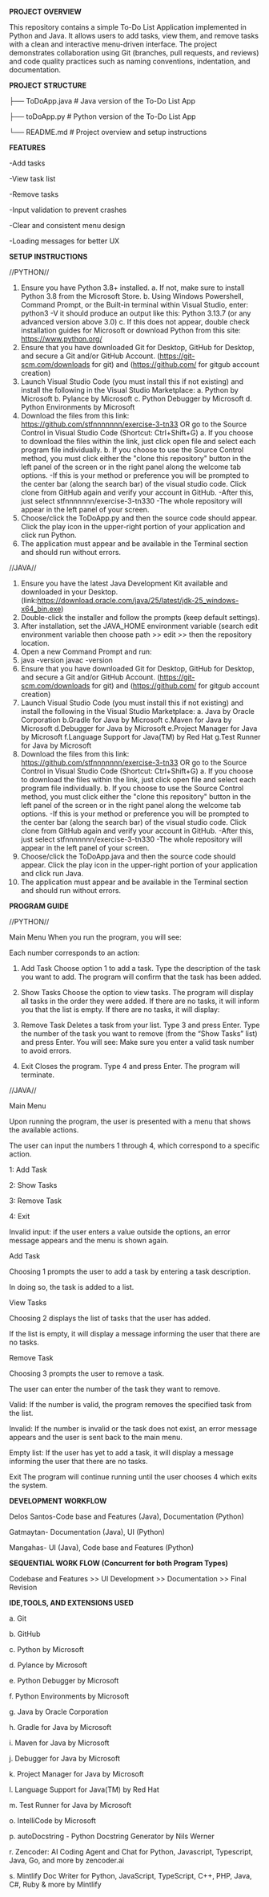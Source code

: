 **PROJECT OVERVIEW**

This repository contains a simple To-Do List Application implemented in Python and Java. It allows users to add tasks, view them, and remove tasks with a clean and interactive menu-driven interface. 
The project demonstrates collaboration using Git (branches, pull requests, and reviews) and code quality practices such as naming conventions, indentation, and documentation.


**PROJECT STRUCTURE**

├── ToDoApp.java        # Java version of the To-Do List App

├── toDoApp.py          # Python version of the To-Do List App

└── README.md           # Project overview and setup instructions

**FEATURES**

-Add tasks

-View task list

-Remove tasks

-Input validation to prevent crashes

-Clear and consistent menu design

-Loading messages for better UX


**SETUP INSTRUCTIONS**


//PYTHON//
1. Ensure you have Python 3.8+ installed.
   a. If not, make sure to install Python 3.8 from the Microsoft Store.
   b. Using Windows Powershell, Command Prompt, or the Built-in terminal within Visual Studio, enter:
   python3 -V
   it should produce an output like this:
   Python 3.13.7 (or any advanced version above 3.0)
   c. If this does not appear, double check installation guides for Microsoft or download Python from this site: https://www.python.org/
2. Ensure that you have downloaded Git for Desktop, GitHub for Desktop, and secure a Git and/or GitHub Account. (https://git-scm.com/downloads for git) and (https://github.com/ for gitgub account creation)
3. Launch Visual Studio Code (you must install this if not existing) and install the following in the Visual Studio Marketplace:
   a. Python by Microsoft
   b. Pylance by Microsoft
   c. Python Debugger by Microsoft
   d. Python Environments by Microsoft
4. Download the files from this link: https://github.com/stfnnnnnnn/exercise-3-tn33 OR go to the Source Control in Visual Studio Code (Shortcut: Ctrl+Shift+G)
   a. If you choose to download the files within the link, just click open file and select each program file individually.
   b. If you choose to use the Source Control method, you must click either the "clone this repository" button in the left panel of the screen or in the right panel along the welcome tab options.
      -If this is your method or preference you will be prompted to the center bar (along the search bar) of the visual studio code. Click clone from GitHub again and verify your account in GitHub.
      -After this, just select stfnnnnnnn/exercise-3-tn330
      -The whole repository will appear in the left panel of your screen.
5. Choose/click the ToDoApp.py and then the source code should appear. Click the play icon in the upper-right portion of your application and click run Python.
7. The application must appear and be available in the Terminal section and should run without errors.



//JAVA//
1. Ensure you have the latest Java Development Kit available and downloaded in your Desktop. (link:https://download.oracle.com/java/25/latest/jdk-25_windows-x64_bin.exe)
2. Double-click the installer and follow the prompts (keep default settings).
3. After installation, set the JAVA_HOME environment variable (search edit environment variable then choose path >> edit >> then the repository location.
4. Open a new Command Prompt and run:
5. java -version
javac -version
6. Ensure that you have downloaded Git for Desktop, GitHub for Desktop, and secure a Git and/or GitHub Account. (https://git-scm.com/downloads for git) and (https://github.com/ for gitgub account creation)
7. Launch Visual Studio Code (you must install this if not existing) and install the following in the Visual Studio Marketplace:
   a. Java by Oracle Corporation
   b.Gradle for Java by Microsoft
   c.Maven for Java by Microsoft
   d.Debugger for Java by Microsoft
   e.Project Manager for Java by Microsoft
   f.Language Support for Java(TM) by Red Hat
   g.Test Runner for Java by Microsoft
8. Download the files from this link: https://github.com/stfnnnnnnn/exercise-3-tn33 OR go to the Source Control in Visual Studio Code (Shortcut: Ctrl+Shift+G)
   a. If you choose to download the files within the link, just click open file and select each program file individually.
   b. If you choose to use the Source Control method, you must click either the "clone this repository" button in the left panel of the screen or in the right panel along the welcome tab options.
      -If this is your method or preference you will be prompted to the center bar (along the search bar) of the visual studio code. Click clone from GitHub again and verify your account in GitHub.
      -After this, just select stfnnnnnnn/exercise-3-tn330
      -The whole repository will appear in the left panel of your screen.
9. Choose/click the ToDoApp.java and then the source code should appear. Click the play icon in the upper-right portion of your application and click run Java.
10. The application must appear and be available in the Terminal section and should run without errors.


**PROGRAM GUIDE**

//PYTHON//

Main Menu
When you run the program, you will see:

Each number corresponds to an action:
1. Add Task
  Choose option 1 to add a task.
  Type the description of the task you want to add.
  The program will confirm that the task has been added.
2. Show Tasks
  Choose the option to view tasks.
  The program will display all tasks in the order they were added.
  If there are no tasks, it will inform you that the list is empty.
  If there are no tasks, it will display:

3. Remove Task
  Deletes a task from your list.
    Type 3 and press Enter.
    Type the number of the task you want to remove (from the “Show Tasks” list) and press Enter.
    You will see:
    Make sure you enter a valid task number to avoid errors.
4. Exit
  Closes the program.
    Type 4 and press Enter.
    The program will terminate.

//JAVA//

Main Menu

Upon running the program, the user is presented with a menu that shows the available actions.

The user can input the numbers 1 through 4, which correspond to a specific action.

  1: Add Task
  
  2: Show Tasks
  
  3: Remove Task
  
  4: Exit
  
  Invalid input: if the user enters a value outside the options, an error message appears and the menu is shown again.

Add Task

  Choosing 1 prompts the user to add a task by entering a task description.
  
  In doing so, the task is added to a list.

View Tasks

  Choosing 2 displays the list of tasks that the user has added.
  
  If the list is empty, it will display a message informing the user that there are no tasks.

Remove Task

  Choosing 3 prompts the user to remove a task.
  
  The user can enter the number of the task they want to remove.
  
  Valid: If the number is valid, the program removes the specified task from the list.
  
  Invalid: If the number is invalid or the task does not exist, an error message appears and the user is sent back to the main menu.
  
  Empty list: If the user has yet to add a task, it will display a message informing the user that there are no tasks.

Exit
  The program will continue running until the user chooses 4 which exits the system.

   
**DEVELOPMENT WORKFLOW**

Delos Santos-Code base and Features (Java), Documentation (Python)

Gatmaytan- Documentation (Java), UI (Python) 

Mangahas- UI (Java), Code base and Features (Python)


**SEQUENTIAL WORK FLOW (Concurrent for both Program Types)**

Codebase and Features >> UI Development >> Documentation >> Final Revision


**IDE,TOOLS, AND EXTENSIONS USED**

a. Git

b. GitHub

c. Python by Microsoft

d. Pylance by Microsoft

e. Python Debugger by Microsoft

f. Python Environments by Microsoft

g. Java by Oracle Corporation

h. Gradle for Java by Microsoft

i. Maven for Java by Microsoft

j. Debugger for Java by Microsoft

k. Project Manager for Java by Microsoft

l. Language Support for Java(TM) by Red Hat

m. Test Runner for Java by Microsoft

o. IntelliCode by Microsoft

p. autoDocstring - Python Docstring Generator by Nils Werner

r. Zencoder: AI Coding Agent and Chat for Python, Javascript, Typescript, Java, Go, and more by zencoder.ai

s. Mintlify Doc Writer for Python, JavaScript, TypeScript, C++, PHP, Java, C#, Ruby & more by Mintlify
